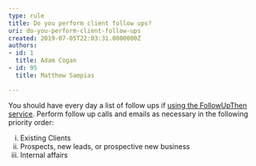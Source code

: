 ```yaml
---
type: rule
title: Do you perform client follow ups?
uri: do-you-perform-client-follow-ups
created: 2019-07-05T22:03:31.0000000Z
authors:
- id: 1
  title: Adam Cogan
- id: 95
  title: Matthew Sampias

---
```




<span class='intro'> <p class="ssw15-rteElement-P">You should have every day a list of follow ups if <a href="/_layouts/15/FIXUPREDIRECT.ASPX?WebId=3dfc0e07-e23a-4cbb-aac2-e778b71166a2&amp;TermSetId=07da3ddf-0924-4cd2-a6d4-a4809ae20160&amp;TermId=aa8c8dd3-1cd7-414c-b13e-d1a225e05ef0">using the FollowUpThen service​</a>.&#160;Perform follow up calls and emails as necessary in the following priority order&#58;​<br></p>

   <ol style="list-style-type&#58;lower-roman;">
      <li>Existing Clients</li><li>Prospects, new leads, or prospective new business</li><li>Internal affairs​</li></ol> </span>




